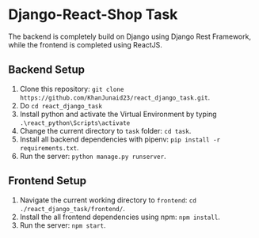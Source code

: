 # Django-React-Shop Task

The backend is completely build on Django using Django Rest Framework, while the frontend is completed using ReactJS.

## Backend Setup
1. Clone this repository: `git clone https://github.com/KhanJunaid23/react_django_task.git`.
1. Do `cd react_django_task`
1. Install python and activate the Virtual Environment by typing `.\react_python\Scripts\activate`
1. Change the current directory to `task` folder: `cd task`.
1. Install all backend dependencies with pipenv: `pip install -r requirements.txt`.
1. Run the server: `python manage.py runserver`.

## Frontend Setup
1. Navigate the current working directory to `frontend`: `cd ./react_django_task/frontend/`.
2.  Install the all frontend dependencies using npm: `npm install`.
3.  Run the server: `npm start`.